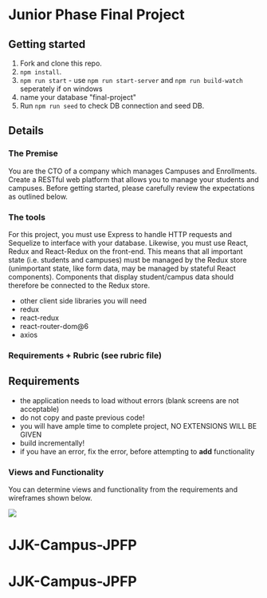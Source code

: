# Junior Phase Final Project

## Getting started

1. Fork and clone this repo.
2. `npm install`.
3. `npm run start` - use `npm run start-server` and `npm run build-watch` seperately if on windows
4. name your database "final-project"
5. Run `npm run seed` to check DB connection and seed DB.
## Details

### The Premise

You are the CTO of a company which manages Campuses and Enrollments. Create a RESTful web platform that allows you to manage your students and campuses. Before getting started, please carefully review the expectations as outlined below.

### The tools

For this project, you must use Express to handle HTTP requests and Sequelize to interface with your database. Likewise, you must use React, Redux and React-Redux on the front-end. This means that all important state (i.e. students and campuses) must be managed by the Redux store (unimportant state, like form data, may be managed by stateful React components). Components that display student/campus data should therefore be connected to the Redux store. 

- other client side libraries you will need
- redux
- react-redux
- react-router-dom@6
- axios

### Requirements + Rubric (see rubric file)

## Requirements

- the application needs to load without errors (blank screens are not acceptable)
- do not copy and paste previous code!
- you will have ample time to complete project, NO EXTENSIONS WILL BE GIVEN
- build incrementally! 
- if you have an error, fix the error, before attempting to **add** functionality


### Views and Functionality

You can determine views and functionality from the requirements and wireframes shown below.

<img src='https://github.com/FullstackAcademy/2303-FSA-ET-WEB-FT-SF-JPFP/blob/main/wireframes.png' />


# JJK-Campus-JPFP
# JJK-Campus-JPFP
